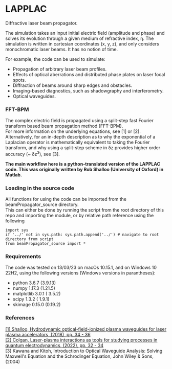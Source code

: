# LAPPLAC
Diffractive laser beam propagator.

The simulation takes an input initial electric field (amplitude and phase) and solves its evolution through a given medium of refractive index, η.
The simulation is written in cartesian coordinates (x, y, z), and only considers monochromatic laser beams. It has no notion of time. 

For example, the code can be used to simulate:
* Propagation of arbitrary laser beam profiles.
* Effects of optical aberrations and distributed phase plates on laser focal spots.
* Diffraction of beams around sharp edges and obstacles.
* Imaging-based diagnostics, such as shadowgraphy and interferometry.
* Optical waveguides.

### FFT-BPM
The complex electric field is propagated using a split-step fast Fourier transform based beam propagation method (FFT-BPM).\
For more information on the underlying equations, see [1] or [2].\
Alternatively, for an in-depth description as to why the exponential of a Laplacian operator is mathematically equivalent to taking the Fourier transform, and why using a split-step scheme in δz provides higher order accuracy (~ δz<sup>3</sup>), see [3].

**The main workflow here is a python-translated version of the LAPPLAC code. This was originally written by Rob Shalloo (University of Oxford) in Matlab.**


### Loading in the source code
All functions for using the code can be imported from the beamPropagator_source directory.\
This can either be done by running the script from the root directory of this repo and importing the module, or by relative path reference using the following

~~~~
import sys
if '../' not in sys.path: sys.path.append('../') # navigate to root directory from script
from beamPropagator_source import *
~~~~

### Requirements
The code was tested on 13/03/23 on macOs 10.15.1, and on Windows 10 22H2, using the following versions (Windows versions in parantheses):

* python      3.6.7  (3.9.13)
* numpy      1.17.3  (1.21.5)
* matplotlib  3.0.1  ( 3.5.2)
* scipy       1.3.2  ( 1.9.1)
* skimage    0.15.0  (0.19.2)

### References
[[1] Shalloo, Hydrodynamic optical-field-ionized plasma waveguides for laser plasma accelerators, (2018), pp. 34 - 36](https://ora.ox.ac.uk/objects/uuid:aa7a03d0-2d64-423f-be42-40e01479d312)\
[[2] Colgan, Laser-plasma interactions as tools for studying processes in quantum electrodynamics, (2022), pp. 32 - 34](https://spiral.imperial.ac.uk/handle/10044/1/100927)\
[3] Kawana and Kitoh, Introduction to Optical Waveguide Analysis: Solving Maxwell's Equation and the Schrodinger Equation, John Wiley & Sons, (2004)
